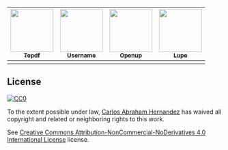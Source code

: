 | [<img src="https://cdn.abranhe.com/projects/topdf/topdf.svg" width="100px" ><br><sub>Topdf</sub>][topdf] | [<img src="https://cdn.abranhe.com/projects/username/logo.svg" width="100px"><br><sub>Username</sub>][username] | [<img src="https://cdn.abranhe.com/projects/openup/logo.png" width="100px" ><br><sub>Openup</sub>][openup] | [<img src="https://cdn.abranhe.com/projects/lupe/logo.svg" height="100px" width="100px" ><br><sub>Lupe</sub>][lupe] |
| :-:| :-: | :-: |  :-: |
| |  |  |  |


<!-- Apps links -->
[topdf]: https://github.com/abranhe/topdf
[username]: https://github.com/abranhe/username
[openup]: https://github.com/abranhe/openup
[lupe]: https://github.com/abranhe/lupe



<!-- Example 

[<img src="SRC" width="100px" ><br><sub>NAME</sub>][LINK_NAME]

-->

## License

[![CC0](https://i.creativecommons.org/l/by-nc-nd/4.0/88x31.png)](http://creativecommons.org/licenses/by-nc-nd/4.0/)

To the extent possible under law, [Carlos Abraham Hernandez](https://abranhe.com) has waived all copyright and related or neighboring rights to this work.

See [Creative Commons Attribution-NonCommercial-NoDerivatives 4.0 International License](https://github.com/abranhe/logos/blob/master/license) license.
